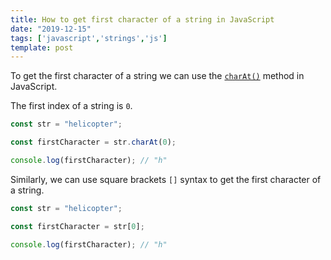 ```yaml
---
title: How to get first character of a string in JavaScript
date: "2019-12-15"
tags: ['javascript','strings','js']
template: post
---
```


To get the first character of a string we can use the [`charAt()`](https://developer.mozilla.org/en-US/docs/Web/JavaScript/Reference/Global_Objects/String/charAt) method in JavaScript.

The first index of a string is `0`.

```js
const str = "helicopter";

const firstCharacter = str.charAt(0);

console.log(firstCharacter); // "h"
```

Similarly, we can use square brackets `[]` syntax to get the first character of a string.

```js
const str = "helicopter";

const firstCharacter = str[0];

console.log(firstCharacter); // "h"
```
